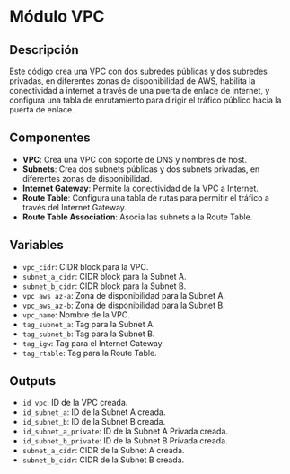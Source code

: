 
# Módulo VPC

## Descripción

Este código crea una VPC con dos subredes públicas y dos subredes privadas, en diferentes zonas de disponibilidad de AWS, habilita la conectividad a internet a través de una puerta de enlace de internet, y configura una tabla de enrutamiento para dirigir el tráfico público hacia la puerta de enlace.

## Componentes

- **VPC**: Crea una VPC con soporte de DNS y nombres de host.
- **Subnets**: Crea dos subnets públicas y dos subnets privadas, en diferentes zonas de disponibilidad.
- **Internet Gateway**: Permite la conectividad de la VPC a Internet.
- **Route Table**: Configura una tabla de rutas para permitir el tráfico a través del Internet Gateway.
- **Route Table Association**: Asocia las subnets a la Route Table.

## Variables

- `vpc_cidr`: CIDR block para la VPC.
- `subnet_a_cidr`: CIDR block para la Subnet A.
- `subnet_b_cidr`: CIDR block para la Subnet B.
- `vpc_aws_az-a`: Zona de disponibilidad para la Subnet A.
- `vpc_aws_az-b`: Zona de disponibilidad para la Subnet B.
- `vpc_name`: Nombre de la VPC.
- `tag_subnet_a`: Tag para la Subnet A.
- `tag_subnet_b`: Tag para la Subnet B.
- `tag_igw`: Tag para el Internet Gateway.
- `tag_rtable`: Tag para la Route Table.

## Outputs

- `id_vpc`: ID de la VPC creada.
- `id_subnet_a`: ID de la Subnet A creada.
- `id_subnet_b`: ID de la Subnet B creada.
- `id_subnet_a_private`: ID de la Subnet A Privada creada.
- `id_subnet_b_private`: ID de la Subnet B Privada creada.
- `subnet_a_cidr`: CIDR de la Subnet A creada.
- `subnet_b_cidr`: CIDR de la Subnet B creada.


